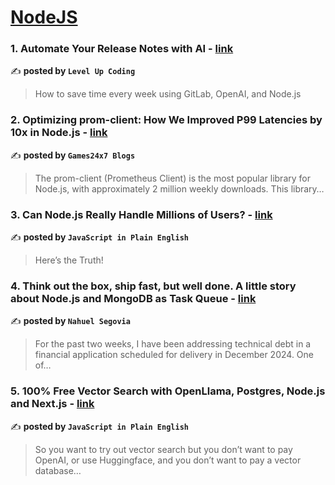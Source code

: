 
<h1><a href=https://medium.com/tag/nodejs/recommended target="_blank" rel="noopener noreferrer">NodeJS</a></h1>
<h3>1. Automate Your Release Notes with AI - <a href="https://medium.com/gitconnected/automate-your-release-notes-with-ai-e0f6d4850a88" target="_blank" rel="noopener noreferrer">link</a></h3>

✍️ **posted by `Level Up Coding`**

<blockquote>How to save time every week using GitLab, OpenAI, and Node.js</blockquote>

<h3>2. Optimizing prom-client: How We Improved P99 Latencies by 10x in Node.js - <a href="https://medium.com/@Games24x7Tech/optimizing-prom-client-how-we-improved-p99-latencies-by-10x-in-node-js-c3c2f6c68297" target="_blank" rel="noopener noreferrer">link</a></h3>

✍️ **posted by `Games24x7 Blogs`**

<blockquote>The prom-client (Prometheus Client) is the most popular library for Node.js, with approximately 2 million weekly downloads. This library…</blockquote>

<h3>3. Can Node.js Really Handle Millions of Users? - <a href="https://medium.com/javascript-in-plain-english/can-node-js-really-handle-millions-of-users-e57415e4fb86" target="_blank" rel="noopener noreferrer">link</a></h3>

✍️ **posted by `JavaScript in Plain English`**

<blockquote>Here’s the Truth!</blockquote>

<h3>4. Think out the box, ship fast, but well done. A little story about Node.js and MongoDB as Task Queue - <a href="https://medium.com/@nahuel.h.segovia/think-out-the-box-ship-fast-but-well-done-a-little-story-about-node-js-and-mongodb-as-task-queue-9f7b3755752b" target="_blank" rel="noopener noreferrer">link</a></h3>

✍️ **posted by `Nahuel Segovia`**

<blockquote>For the past two weeks, I have been addressing technical debt in a financial application scheduled for delivery in December 2024. One of…</blockquote>

<h3>5. 100% Free Vector Search with OpenLlama, Postgres, Node.js and Next.js - <a href="https://medium.com/javascript-in-plain-english/100-free-vector-search-with-openllama-postgres-nodejs-and-nextjs-e496856766f7" target="_blank" rel="noopener noreferrer">link</a></h3>

✍️ **posted by `JavaScript in Plain English`**

<blockquote>So you want to try out vector search but you don’t want to pay OpenAI, or use Huggingface, and you don’t want to pay a vector database…</blockquote>

